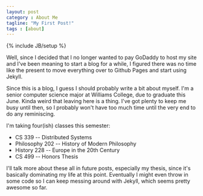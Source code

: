 ```yaml
---
layout: post
category : About Me
tagline: "My First Post!"
tags : [about]
---
```

{% include JB/setup %}

Well, since I decided that I no longer wanted to pay GoDaddy to host my site and I've been meaning to start a blog for a while, I figured there was no time like the present to move everything over to Github Pages and start using Jekyll.

Since this is a blog, I guess I should probably write a bit about myself. I'm a senior computer science major at Williams College, due to graduate this June. Kinda weird that leaving here is a thing. I've got plenty to keep me busy until then, so I probably won't have too much time until the very end to do any reminiscing.

I'm taking four(ish) classes this semester:

*    CS 339 -- Distributed Systems
*    Philosophy 202 -- History of Modern Philosophy
*    History 228 -- Europe in the 20th Century
*    CS 499 -- Honors Thesis

I'll talk more about these all in future posts, especially my thesis, since it's basically dominating my life at this point. Eventually I might even throw in some code so I can keep messing around with Jekyll, which seems pretty awesome so far.
